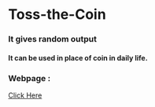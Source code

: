 # Toss-the-Coin
<h3>It gives random output</h3>
<h4>It can be used in place of coin in daily life.</h4>
<h3>Webpage : </h3>
<a href="https://tanishq-rocks.github.io/Toss-the-Coin/">Click Here</a>
